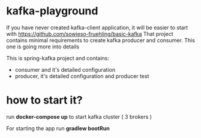 # kafka-playground

If you have never created kafka-client application, it will be easier to start with https://github.com/sowieso-fruehling/basic-kafka
That project contains minimal requirements to create kafka producer and consumer. This one is going more into details

This is spring-kafka project and contains:

- consumer and it's detailed configuration
- producer, it's detailed configuration and producer test


# how to start it?

run **docker-compose up** to start kafka cluster ( 3 brokers )

For starting the app run **gradlew bootRun**
